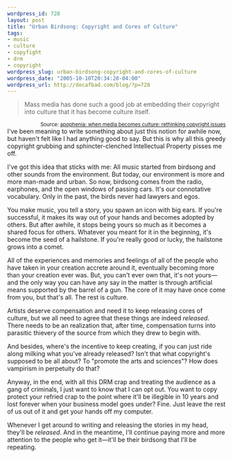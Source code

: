 ```yaml
--- 
wordpress_id: 728
layout: post
title: "Urban Birdsong: Copyright and Cores of Culture"
tags: 
- music
- culture
- copyfight
- drm
- copyright
wordpress_slug: urban-birdsong-copyright-and-cores-of-culture
wordpress_date: "2005-10-10T20:34:20-04:00"
wordpress_url: http://decafbad.com/blog/?p=728
---
```

<blockquote cite="http://www.zephoria.org/thoughts/archives/2005/09/29/when_media_beco.html">Mass media has done such a good job at embedding their copyright into culture that it has become culture itself.</blockquote>
<small style="text-align:right; display:block">Source: <a href="http://www.zephoria.org/thoughts/archives/2005/09/29/when_media_beco.html">apophenia: when media becomes culture: rethinking copyright issues</a></small>
I've been meaning to write something about just this notion for awhile now, but haven't felt like I had anything good to say.  But this is why all this greedy copyright grubbing and sphincter-clenched Intellectual Property pisses me off.

I've got this idea that sticks with me:  All music started from birdsong and other sounds from the environment.  But today, our environment is more and more man-made and urban.  So now, birdsong comes from the radio, earphones, and the open windows of passing cars.  It's our connotative vocabulary.  Only in the past, the birds never had lawyers and egos.

You make music, you tell a story, you spawn an icon with big ears.  If you're successful, it makes its way out of your hands and becomes adopted by others.  But after awhile, it stops being yours so much as it becomes a shared focus for others.  Whatever you meant for it in the beginning, it's become the seed of a hailstone.  If you're really good or lucky, the hailstone grows into a comet. 

All of the experiences and memories and feelings of all of the people who have taken in your creation accrete around it, eventually becoming more than your creation ever was.  But, you can't ever own that, it's not yours—and the only way you can have any say in the matter is through artificial means supported by the barrel of a gun.  The core of it may have once come from you, but that's all.  The rest is culture.

Artists deserve compensation and need it to keep releasing cores of culture, but we all need to agree that these things are indeed *released*.  There needs to be an realization that, after time, compensation turns into parasitic thievery of the source from which they drew to begin with.  

And besides, where's the incentive to keep creating, if you can just ride along milking what you've already released?  Isn't that what copyright's supposed to be all about?  To "promote the arts and sciences"?  How does vampirism in perpetuity do that?

Anyway, in the end, with all this DRM crap and treating the audience as a gang of criminals, I just want to know that I can opt out.  You want to copy protect your refried crap to the point where it'll be illegible in 10 years and lost forever when your business model goes under?  Fine.  Just leave the rest of us out of it and get your hands off my computer.  

Whenever I get around to writing and releasing the stories in my head, they'll be *released*.  And in the meantime, I'll continue paying more and more attention to the people who get it—it'll be their birdsong that I'll be repeating.

<!-- tags: music copyright culture drm copyfight -->
